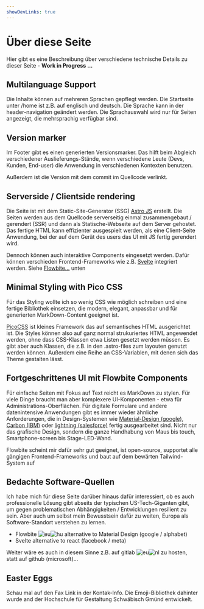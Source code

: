 ```yaml
---
showDevLinks: true
---
```


# Über diese Seite

Hier gibt es eine Beschreibung über verschiedene technische Details zu dieser Seite - **Work in Progress …**

## Multilanguage Support

Die Inhalte können auf mehreren Sprachen gepflegt werden. Die Startseite unter /home ist z.B. auf englisch und deutsch. Die Sprache kann in der header-navigation geändert werden. Die Sprachauswahl wird nur für Seiten angezeigt, die mehrsprachig verfügbar sind.

## Version marker

Im Footer gibt es einen generierten Versionsmarker. Das hilft beim Abgleich verschiedener Auslieferungs-Stände, wenn verschiedene Leute (Devs, Kunden, End-user) die Anwendung in verschiedenen Kontexten benutzen.

Außerdem ist die Version mit dem commit im Quellcode verlinkt.

## Serverside / Clientside rendering

Die Seite ist mit dem Static-Site-Generator (SSG) [Astro JS](https://astro.build/) erstellt. Die Seiten werden aus dem Quellcode serverseitig einmal zusammengebaut / gerendert (SSR) und dann als Statische-Webseite auf dem Server gehostet. Das fertige HTML kann effizienter ausgespielt werden, als eine Client-Seite Anwendung, bei der auf dem Gerät des users das UI mit JS fertig gerendert wird.

Dennoch können auch interaktive Components eingesetzt werden. Dafür können verschieden Frontend-Frameworks wie z.B. [Svelte](https://svelte.dev) integriert werden. Siehe [Flowbite…](#advanced-ui-with-flowbite-components) unten

## Minimal Styling with Pico CSS

Für das Styling wollte ich so wenig CSS wie möglich schreiben und eine fertige Bibliothek einsetzen, die modern, elegant, anpassbar und für generierten MarkDown-Content geeignet ist.

[PicoCSS](https://picocss.com/) ist kleines Framework das auf semantisches HTML ausgerichtet ist. Die Styles können also auf ganz normal strukuriertes HTML angewendet werden, ohne dass CSS-Klassen etwa Listen gesetzt werden müssen. Es gibt aber auch Klassen, die z.B. in den .astro-files zum layouten genutzt werden können. Außerdem eine Reihe an CSS-Variablen, mit denen sich das Theme gestalten lässt.

## Fortgeschrittenes UI mit Flowbite Components

Für einfache Seiten mit Fokus auf Text reicht es MarkDown zu stylen. Für viele Dinge braucht man aber komplexere UI-Komponenten - etwa für Administrations-Oberflächen. Für digitale Formulare und andere datenintensive Anwendungen gibt es immer wieder ähnliche Anforderungen, die in Design-Systemen wie [Material-Design (google)][material], [Carbon (IBM)][carbon] oder [lightning (salesforce)][lightning] fertig ausgearbeitet sind. Nicht nur das grafische Design, sondern die ganze Handhabung von Maus bis touch, Smartphone-screen bis Stage-LED-Wand.

Flowbite scheint mir dafür sehr gut geeignet, ist open-source, supportet alle gängigen Frontend-Frameworks und baut auf dem bewärten Tailwind-System auf 

[material]: https://m3.material.io/
[carbon]: https://carbondesignsystem.com/
[lightning]: https://www.lightningdesignsystem.com/

## Bedachte Software-Quellen

Ich habe mich für diese Seite darüber hinaus dafür interessiert, ob es auch professionelle Lösung gibt abseits der typischen US-Tech-Giganten gibt, um gegen problematischen Abhängigkeiten / Entwicklungen resilient zu sein. Aber auch um selbst mein Bewusstsein dafür zu weiten, Europa als Software-Standort verstehen zu lernen.

- Flowbite ![eu][e-eu]![hu][e-hu] alternative to Material Design (google / alphabet)
- Svelte alternative to react (facebook / meta)

Weiter wäre es auch in diesem Sinne z.B. auf gitlab ![eu][e-eu]![nl][e-nl] zu hosten, statt auf github (microsoft)...

## Easter Eggs

Schau mal auf den Fax Link in der Kontak-Info. Die Emoji-Bibliothek dahinter wurde and der Hochschule für Gestaltung Schwäbisch Gmünd entwickelt.

[e-eu]: /emoji/eu.svg
[e-hu]: /emoji/hu.svg
[e-nl]: /emoji/nl.svg